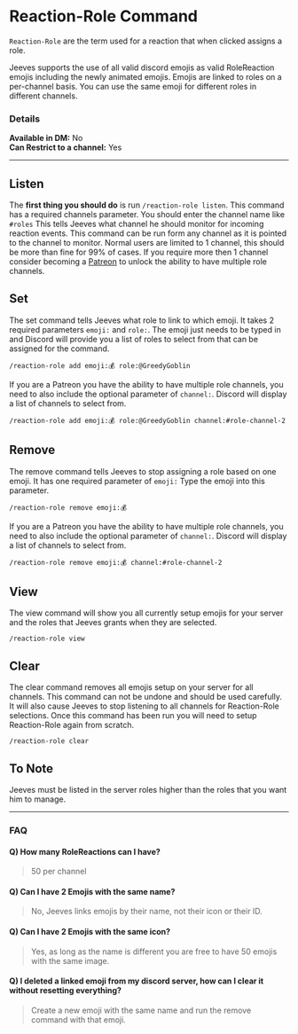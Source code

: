 # Reaction-Role Command

`Reaction-Role` are the term used for a reaction that when clicked assigns a role.

Jeeves supports the use of all valid discord emojis as valid RoleReaction emojis including the newly animated emojis. Emojis are linked to roles on a per-channel basis. You can use the same emoji for different roles in different channels.

### Details
 
**Available in DM:** No  
**Can Restrict to a channel:** Yes  
***

## Listen

The **first thing you should do** is run `/reaction-role listen`. This command has a required channels parameter. You should enter the channel name like `#roles` This tells Jeeves what channel he should monitor for incoming reaction events. This command can be run form any channel as it is pointed to the channel to monitor. Normal users are limited to 1 channel, this should be more than fine for 99% of cases. If you require more then 1 channel consider becoming a [Patreon](../../guides/Supporting-Jeeves.md) to unlock the ability to have multiple role channels.

## Set

The set command tells Jeeves what role to link to which emoji. It takes 2 required parameters `emoji:` and `role:`. The emoji just needs to be typed in and Discord will provide you a list of roles to select from that can be assigned for the command.

`/reaction-role add emoji:💰 role:@GreedyGoblin`

If you are a Patreon you have the ability to have multiple role channels, you need to also include the optional parameter of `channel:`. Discord will display a list of channels to select from.

`/reaction-role add emoji:💰 role:@GreedyGoblin channel:#role-channel-2`
## Remove

The remove command tells Jeeves to stop assigning a role based on one emoji. It has one required parameter of `emoji:` Type the emoji into this parameter.

`/reaction-role remove emoji:💰`

If you are a Patreon you have the ability to have multiple role channels, you need to also include the optional parameter of `channel:`. Discord will display a list of channels to select from.

`/reaction-role remove emoji:💰 channel:#role-channel-2`
## View

The view command will show you all currently setup emojis for your server and the roles that Jeeves grants when they are selected.

`/reaction-role view`
## Clear

The clear command removes all emojis setup on your server for all channels. This command can not be undone and should be used carefully. It will also cause Jeeves to stop listening to all channels for Reaction-Role selections. Once this command has been run you will need to setup Reaction-Role again from scratch.

`/reaction-role clear`

## To Note

Jeeves must be listed in the server roles higher than the roles that you want him to manage.

***

### FAQ

#### Q) How many RoleReactions can I have?   
> 50 per channel

#### Q) Can I have 2 Emojis with the same name?    
> No, Jeeves links emojis by their name, not their icon or their ID.

#### Q) Can I have 2 Emojis with the same icon?    
> Yes, as long as the name is different you are free to have 50 emojis with the same image.

#### Q) I deleted a linked emoji from my discord server, how can I clear it without resetting everything?    
> Create a new emoji with the same name and run the remove command with that emoji.
